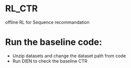 # RL_CTR
offline RL for Sequence recommandation 
# Run the baseline code:
- Unzip datasets and change the dataset path from code
- Run DIEN to check the baseline CTR 

